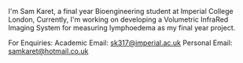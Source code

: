 I'm Sam Karet, a final year Bioengineering student at Imperial College London,
Currently, I'm working on developing a Volumetric InfraRed Imaging System for measuring lymphoedema as my final year project.

For Enquiries:
Academic Email: sk317@imperial.ac.uk
Personal Email: samkaret@hotmail.co.uk
